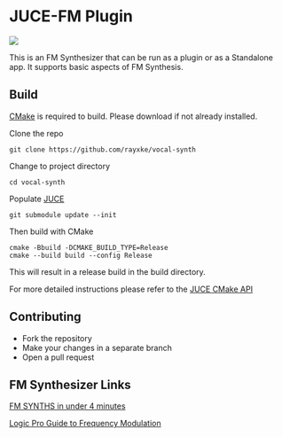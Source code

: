 # JUCE-FM Plugin
[![](https://github.com/rayxke/JUCE-FM-plugin/actions/workflows/build.yml/badge.svg)](https://github.com/rayxke/JUCE-FM-plugin/actions)
  
This is an FM Synthesizer that can be run as a plugin or as a Standalone app. It supports basic aspects of FM Synthesis.   
    
## Build

[CMake](https://cmake.org) is required to build. Please download if not already installed.

Clone the repo

```
git clone https://github.com/rayxke/vocal-synth
```

Change to project directory

```
cd vocal-synth
```

Populate [JUCE](https://juce.com)

```
git submodule update --init
```

Then build with CMake

```
cmake -Bbuild -DCMAKE_BUILD_TYPE=Release
cmake --build build --config Release
```
This will result in a release build in the build directory.

For more detailed instructions please refer to the [JUCE CMake API](https://github.com/juce-framework/JUCE/blob/master/docs/CMake%20API.md)

## Contributing
- Fork the repository
- Make your changes in a separate branch
- Open a pull request

## FM Synthesizer Links

[FM SYNTHS in under 4 minutes](https://www.youtube.com/watch?v=vvBl3YUBUyY)

[Logic Pro Guide to Frequency Modulation](https://support.apple.com/guide/logicpro/frequency-modulation-fm-synthesis-lgsife418213/mac)
